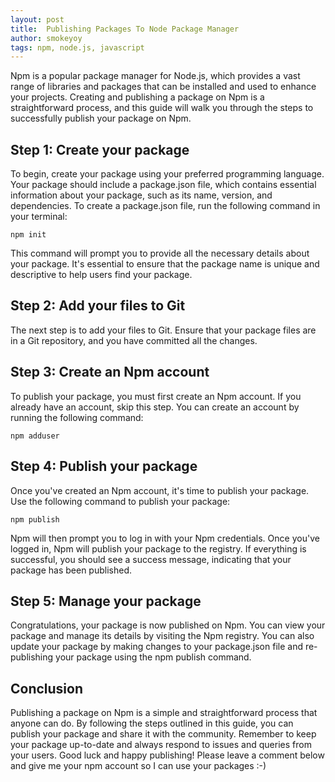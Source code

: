 ```yaml
---
layout: post
title:  Publishing Packages To Node Package Manager
author: smokeyoy
tags: npm, node.js, javascript
---
```


Npm is a popular package manager for Node.js, which provides a vast range of libraries and packages that can be installed and used to enhance your projects. Creating and publishing a package on Npm is a straightforward process, and this guide will walk you through the steps to successfully publish your package on Npm.
<!--more-->
## Step 1: Create your package

To begin, create your package using your preferred programming language. Your package should include a package.json file, which contains essential information about your package, such as its name, version, and dependencies. To create a package.json file, run the following command in your terminal:

```
npm init
```

This command will prompt you to provide all the necessary details about your package. It's essential to ensure that the package name is unique and descriptive to help users find your package.

## Step 2: Add your files to Git

The next step is to add your files to Git. Ensure that your package files are in a Git repository, and you have committed all the changes.

## Step 3: Create an Npm account

To publish your package, you must first create an Npm account. If you already have an account, skip this step. You can create an account by running the following command:

```
npm adduser
```

## Step 4: Publish your package

Once you've created an Npm account, it's time to publish your package. Use the following command to publish your package:

```
npm publish
```

Npm will then prompt you to log in with your Npm credentials. Once you've logged in, Npm will publish your package to the registry. If everything is successful, you should see a success message, indicating that your package has been published.

## Step 5: Manage your package

Congratulations, your package is now published on Npm. You can view your package and manage its details by visiting the Npm registry. You can also update your package by making changes to your package.json file and re-publishing your package using the npm publish command.

## Conclusion

Publishing a package on Npm is a simple and straightforward process that anyone can do. By following the steps outlined in this guide, you can publish your package and share it with the community. Remember to keep your package up-to-date and always respond to issues and queries from your users. Good luck and happy publishing! Please leave a comment below and give me your npm account so I can use your packages :-)